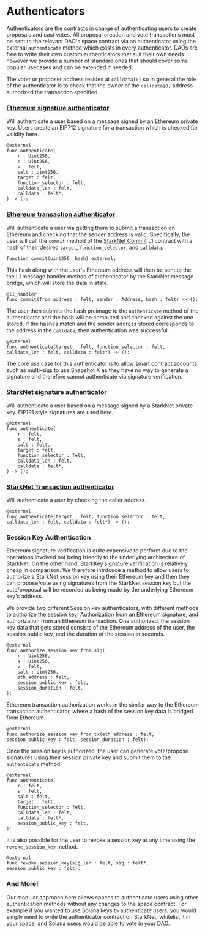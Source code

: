 # Authenticators

Authenticators are the contracts in charge of authenticating users to create proposals and cast votes. All proposal creation and vote transactions must be sent to the relevant DAO's space contract via an authenticator using the external `authenticate` method which exists in every authenticator. DAOs are free to write their own custom authenticators that suit their own needs however we provide a number of standard ones that should cover some popular usecases and can be extended if needed. 


The voter or proposer address resides at `calldata[0]` so in general the role of the authenticator is to check that the owner of the `calldata[0]` address authorized the transaction specified.

### [Ethereum signature authenticator](https://github.com/snapshot-labs/sx-core/blob/develop/contracts/starknet/Authenticators/EthSig.cairo)&#x20;

Will authenticate a user based on a message signed by an Ethereum private key. Users create an EIP712 signature for a transaction which is checked for validity here.  

```
@external
func authenticate(
    r : Uint256,
    s : Uint256,
    v : felt,
    salt : Uint256,
    target : felt,
    function_selector : felt,
    calldata_len : felt,
    calldata : felt*,
) -> ():
```

### [Ethereum transaction authenticator](https://github.com/snapshot-labs/sx-core/blob/develop/contracts/starknet/Authenticators/EthTx.cairo)

Will authenticate a user via getting them to submit a transaction on Ethereum and checking that the sender address is valid. Specifically, the user will call the `commit` method of the [StarkNet Commit](https://github.com/snapshot-labs/sx-core/blob/develop/contracts/ethereum/L1Interact/StarkNetCommit.sol) L1 contract with a hash of their desired `target`, `function_selector`, and `calldata`. 

```
function commit(uint256 _hash) external;
```

This hash along with the user's Ethereum address will then be sent to the the L1 message handler method of authenticator by the StarkNet message bridge, which will store the data in state. 

```
@l1_handler
func commit(from_address : felt, sender : Address, hash : felt) -> ():
```

The user then submits the hash preimage to the `authenticate` method of the authenticator and the hash will be computed and checked against the one stored. If the hashes match and the sender address stored corresponds to the address in the `calldata`, then authentication was successful.

```
@external
func authenticate(target : felt, function_selector : felt, calldata_len : felt, calldata : felt*) -> ():
```

The core use case for this authenticator is to allow smart contract accounts such as multi-sigs to use Snapshot X as they have no way to generate a signature and therefore cannot authenticate via signature verification.


### [StarkNet signature authenticator](https://github.com/snapshot-labs/sx-core/blob/session_key_auth/contracts/starknet/Authenticators/StarkSig.cairo)

Will authenticate a user based on a message signed by a StarkNet private key. EIP191 style signatures are used here. 

```
@external
func authenticate(
    r : felt,
    s : felt,
    salt : felt,
    target : felt,
    function_selector : felt,
    calldata_len : felt,
    calldata : felt*,
) -> ():
```

### [StarkNet Transaction authenticator](https://github.com/snapshot-labs/sx-core/blob/develop/contracts/starknet/Authenticators/StarkTx.cairo)

Will authenticate a user by checking the caller address. 

```
@external
func authenticate(target : felt, function_selector : felt, calldata_len : felt, calldata : felt*) -> ():
```

### Session Key Authentication

Ethereum signature verification is quite expensive to perform due to the operations involved not being friendly to the underlying architecture of StarkNet. On the other hand, StarkKey signature verification is relatively cheap in comparison. We therefore intrdouce a method to allow users to authorize a StarkNet session key using their Ethereum key and then they can propose/vote using signatures from the StarkNet session key but the vote/proposal will be recorded as being made by the underlying Ethereum key's address.

We provide two different Session key authenticators, with different methods to authorize the session key: Authorization from an Ethereum signature, and authorization from an Ethereum transaction. One authorized, the session key data that gets stored consists of the Ethereum address of the user, the session public key, and the duration of the session in seconds.

```
@external
func authorize_session_key_from_sig(
    r : Uint256,
    s : Uint256,
    v : felt,
    salt : Uint256,
    eth_address : felt,
    session_public_key : felt,
    session_duration : felt,
):
```

Ethereum transaction authorization works in the similar way to the Ethereum transaction authenticator, where a hash of the session key data is bridged from Ethereum. 

```
@external
func authorize_session_key_from_tx(eth_address : felt, session_public_key : felt, session_duration : felt):
```

Once the session key is authorized, the user can generate vote/propose signatures using their session private key and submit them to the `authenticate` method. 

```
@external
func authenticate(
    r : felt,
    s : felt,
    salt : felt,
    target : felt,
    function_selector : felt,
    calldata_len : felt,
    calldata : felt*,
    session_public_key : felt,
):
```

It is also possible for the user to revoke a session key at any time using the `revoke_session_key` method.

```
@external
func revoke_session_key(sig_len : felt, sig : felt*, session_public_key : felt):
```

### And More!

Our modular approach here allows spaces to authenticate users using other authentication methods without any changes to the space contract. For example if you wanted to use Solana keys to authenticate users, you would simply need to write the authenticator contract on StarkNet, whitelist it in your space, and Solana users would be able to vote in your DAO.
